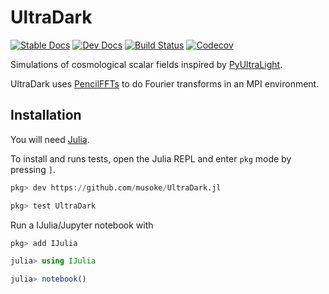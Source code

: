 # UltraDark

[![Stable Docs](https://img.shields.io/badge/docs-stable-blue.svg)](https://musoke.github.io/UltraDark.jl/stable)
[![Dev Docs](https://img.shields.io/badge/docs-dev-blue.svg)](https://musoke.github.io/UltraDark.jl/dev)
[![Build Status](https://github.com/musoke/UltraDark.jl/workflows/CI/badge.svg)](https://github.com/musoke/UltraDark.jl/actions)
[![Codecov](https://codecov.io/gh/musoke/UltraDark.jl/branch/master/graph/badge.svg)](https://codecov.io/gh/musoke/UltraDark.jl)

Simulations of cosmological scalar fields inspired by [PyUltraLight](https://github.com/auckland-cosmo/PyUltraLight).

UltraDark uses [PencilFFTs](https://jipolanco.github.io/PencilFFTs.jl/stable/) to do Fourier transforms in an MPI environment.


## Installation

You will need [Julia](https://julialang.org/).

To install and runs tests, open the Julia REPL and enter `pkg` mode by pressing
`]`.
```julia
pkg> dev https://github.com/musoke/UltraDark.jl

pkg> test UltraDark
```

Run a IJulia/Jupyter notebook with
```julia
pkg> add IJulia

julia> using IJulia

julia> notebook()
```
